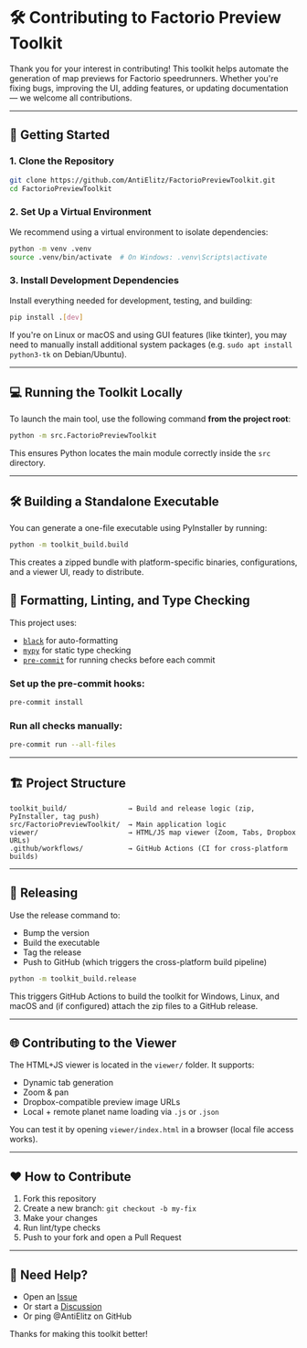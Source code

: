 # 🛠️ Contributing to Factorio Preview Toolkit

Thank you for your interest in contributing! This toolkit helps automate the generation of map previews for Factorio speedrunners. Whether you're fixing bugs, improving the UI, adding features, or updating documentation — we welcome all contributions.

---

## 🚀 Getting Started

### 1. Clone the Repository

```bash
git clone https://github.com/AntiElitz/FactorioPreviewToolkit.git
cd FactorioPreviewToolkit
```

### 2. Set Up a Virtual Environment

We recommend using a virtual environment to isolate dependencies:

```bash
python -m venv .venv
source .venv/bin/activate  # On Windows: .venv\Scripts\activate
```

### 3. Install Development Dependencies

Install everything needed for development, testing, and building:

```bash
pip install .[dev]
```

If you're on Linux or macOS and using GUI features (like tkinter), you may need to manually install additional system packages (e.g. `sudo apt install python3-tk` on Debian/Ubuntu).

---

## 💻 Running the Toolkit Locally

To launch the main tool, use the following command **from the project root**:

```bash
python -m src.FactorioPreviewToolkit
```

This ensures Python locates the main module correctly inside the `src` directory.

---

## 🛠️ Building a Standalone Executable

You can generate a one-file executable using PyInstaller by running:

```bash
python -m toolkit_build.build
```

This creates a zipped bundle with platform-specific binaries, configurations, and a viewer UI, ready to distribute.


## 🧪 Formatting, Linting, and Type Checking

This project uses:

- [`black`](https://black.readthedocs.io/) for auto-formatting
- [`mypy`](http://mypy-lang.org/) for static type checking
- [`pre-commit`](https://pre-commit.com/) for running checks before each commit

### Set up the pre-commit hooks:

```bash
pre-commit install
```

### Run all checks manually:

```bash
pre-commit run --all-files
```

---

## 🏗️ Project Structure

```
toolkit_build/               → Build and release logic (zip, PyInstaller, tag push)
src/FactorioPreviewToolkit/  → Main application logic
viewer/                      → HTML/JS map viewer (Zoom, Tabs, Dropbox URLs)
.github/workflows/           → GitHub Actions (CI for cross-platform builds)
```

---

## 🚢 Releasing

Use the release command to:

- Bump the version
- Build the executable
- Tag the release
- Push to GitHub (which triggers the cross-platform build pipeline)

```bash
python -m toolkit_build.release
```

This triggers GitHub Actions to build the toolkit for Windows, Linux, and macOS and (if configured) attach the zip files to a GitHub release.

---

## 🌐 Contributing to the Viewer

The HTML+JS viewer is located in the `viewer/` folder. It supports:

- Dynamic tab generation
- Zoom & pan
- Dropbox-compatible preview image URLs
- Local + remote planet name loading via `.js` or `.json`

You can test it by opening `viewer/index.html` in a browser (local file access works).

---

## ❤️ How to Contribute

1. Fork this repository
2. Create a new branch: `git checkout -b my-fix`
3. Make your changes
4. Run lint/type checks
5. Push to your fork and open a Pull Request

---

## 🧩 Need Help?

- Open an [Issue](https://github.com/AntiElitz/FactorioPreviewToolkit/issues)
- Or start a [Discussion](https://github.com/AntiElitz/FactorioPreviewToolkit/discussions)
- Or ping @AntiElitz on GitHub

Thanks for making this toolkit better!
